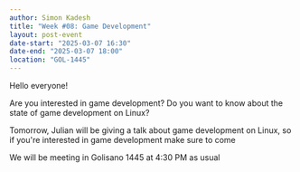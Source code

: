 ```yaml
---
author: Simon Kadesh
title: "Week #08: Game Development"
layout: post-event
date-start: "2025-03-07 16:30"
date-end: "2025-03-07 18:00"
location: "GOL-1445"
---
```


Hello everyone!

Are you interested in game development? Do you want to know about the state of game development on Linux?

Tomorrow, Julian will be giving a talk about game development on Linux, so if you're interested in game development make sure to come

We will be meeting in Golisano 1445 at 4:30 PM as usual
